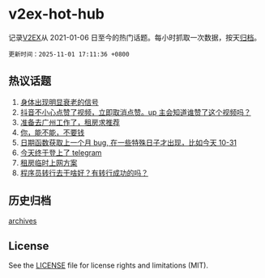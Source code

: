 # v2ex-hot-hub

 记录[V2EX](https://www.v2ex.com/)从 2021-01-06 日至今的热门话题。每小时抓取一次数据，按天[归档](archives)。

`更新时间：2025-11-01 17:11:36 +0800`

## 热议话题

1. [身体出现明显衰老的信号](https://www.v2ex.com/t/1169856)
1. [抖音不小心点赞了视频，立即取消点赞。up 主会知道谁赞了这个视频吗？](https://www.v2ex.com/t/1169833)
1. [准备去广州工作了，租房求推荐](https://www.v2ex.com/t/1169850)
1. [你，能不能，不要钱](https://www.v2ex.com/t/1169877)
1. [日期函数获取上一个月 bug, 在一些特殊日子才出现，比如今天 10-31](https://www.v2ex.com/t/1169781)
1. [今天终于登上了 telegram](https://www.v2ex.com/t/1169848)
1. [租房临时上网方案](https://www.v2ex.com/t/1169826)
1. [程序员转行去干啥好？有转行成功的吗？](https://www.v2ex.com/t/1169865)

## 历史归档

[archives](archives)

## License

See the [LICENSE](LICENSE) file for license rights and limitations (MIT).
